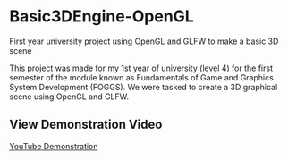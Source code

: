 # Basic3DEngine-OpenGL
First year university project using OpenGL and GLFW to make a basic 3D scene

This project was made for my 1st year of university (level 4) for the first semester of the module known as Fundamentals of Game and Graphics System Development (FOGGS). We were tasked to create a 3D graphical scene using OpenGL and GLFW.

## View Demonstration Video
[YouTube Demonstration](https://www.youtube.com/watch?v=PtVk3X6W6ZA)
